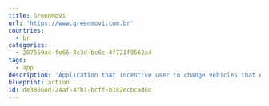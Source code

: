 ```yaml
---
title: GreenMovi
url: 'https://www.greenmovi.com.br'
countries:
  - br
categories:
  - 207559a4-fe66-4c3d-bc6c-4f721f9562a4
tags:
  - app
description: 'Application that incentive user to change vehicles that emit CO2 for another that not do that and generate one crypto coin for this users.'
blueprint: action
id: de38664d-24af-4fb1-bcff-b182ecbcad8c
---
```


